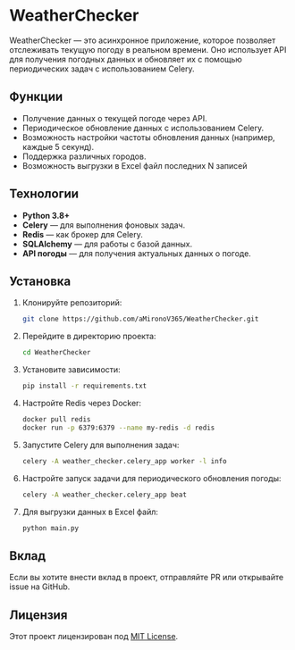 # WeatherChecker

WeatherChecker — это асинхронное приложение, которое позволяет отслеживать текущую погоду в реальном времени. Оно использует API для получения погодных данных и обновляет их с помощью периодических задач с использованием Celery.

## Функции

- Получение данных о текущей погоде через API.
- Периодическое обновление данных с использованием Celery.
- Возможность настройки частоты обновления данных (например, каждые 5 секунд).
- Поддержка различных городов.
- Возможность выгрузки в Excel файл последних N записей

## Технологии

- **Python 3.8+**
- **Celery** — для выполнения фоновых задач.
- **Redis** — как брокер для Celery.
- **SQLAlchemy** — для работы с базой данных.
- **API погоды** — для получения актуальных данных о погоде.

## Установка

1. Клонируйте репозиторий:
   ```bash
   git clone https://github.com/aMironoV365/WeatherChecker.git

2. Перейдите в директорию проекта:
   ```bash
   cd WeatherChecker
   ```
3. Установите зависимости:
   ```bash
   pip install -r requirements.txt
   ```
4. Настройте Redis через Docker:
   ```bash
   docker pull redis
   docker run -p 6379:6379 --name my-redis -d redis
   ```
5. Запустите Celery для выполнения задач:
   ```bash
   celery -A weather_checker.celery_app worker -l info
   ```
6. Настройте запуск задачи для периодического обновления погоды:
   ```bash
   celery -A weather_checker.celery_app beat
   ```
7. Для выгрузки данных в Excel файл:
   ```bash
   python main.py
   ```
## Вклад

Если вы хотите внести вклад в проект, отправляйте PR или открывайте issue на GitHub.

## Лицензия

Этот проект лицензирован под [MIT License](LICENSE).
